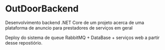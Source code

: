 # OutDoorBackend


Desenvolvimento backend .NET Core de um projeto acerca de uma plataforma de anuncio para prestadores de serviços em geral

Deploy do sistema de queue RabbitMQ + DataBase + serviços web a partir desse repostiório.
